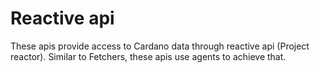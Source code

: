# Reactive api

These apis provide access to Cardano data through reactive api (Project reactor). Similar to Fetchers, these apis use
agents to achieve that.
